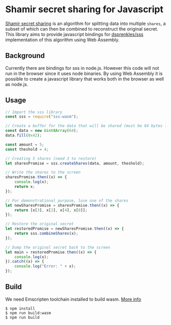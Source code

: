 # Shamir secret sharing for Javascript
[Shamir secret sharing](https://en.wikipedia.org/wiki/Shamir's_Secret_Sharing) is an algorithm for splitting data into multiple `shares`, a subset of which can then be combined to reconstruct the original secret. This library aims to provide javascript bindings for [dsprenkles/sss](https://github.com/dsprenkels/sss/tree/master) implementation of this algorithm using Web Assembly.

## Background
Currently there are bindings for sss in node.js. However this code will not run in the browser since it uses node binaries. By using Web Assembly it is possible to create a javascript library that works both in the browser as well as node.js.

## Usage
```js
// Import the sss library
const sss = require("sss-wasm");

// Create a buffer for the data that will be shared (must be 64 bytes long)
const data = new Uint8Array(64);
data.fill(0x42);

const amount = 5;
const theshold = 4;

// Creating 5 shares (need 3 to restore)
let sharesPromise = sss.createShares(data, amount, theshold);

// Write the shares to the screen
sharesPromise.then((x) => {
    console.log(x);
    return x;
});

// For demonstrational purpose, lose one of the shares
let newSharesPromise = sharesPromise.then((x) => {
    return [x[3], x[2], x[4], x[0]];
});

// Restore the original secret
let restoredPromise = newSharesPromise.then((x) => {
    return sss.combineShares(x);
});

// Dump the original secret back to the screen
let main = restoredPromise.then((x) => {
    console.log(x);
}).catch((x) => {
    console.log("Error: " + x);
});
```

## Build
We need Emscripten toolchain installed to build wasm. [More info](https://webassembly.org/getting-started/developers-guide/)

```
$ npm install
$ npm run build:wasm
$ npm run build
```